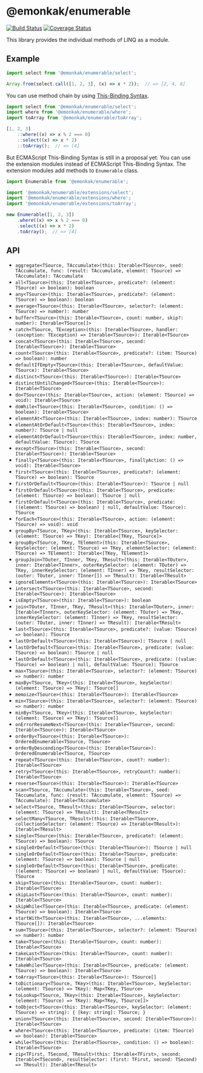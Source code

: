 # @emonkak/enumerable

[![Build Status](https://travis-ci.org/emonkak/js-enumerable.svg?branch=master)](https://travis-ci.org/emonkak/js-enumerable)
[![Coverage Status](https://coveralls.io/repos/emonkak/js-enumerable/badge.svg)](https://coveralls.io/r/emonkak/js-enumerable)

This library provides the individual methods of LINQ as a module.

## Example

```javascript
import select from '@emonkak/enumerable/select';

Array.from(select.call([1, 2, 3], (x) => x * 2));  // => [2, 4, 6]
```

You can use method chain by using [This-Binding Syntax](https://github.com/tc39/proposal-bind-operator).

```javascript
import select from '@emonkak/enumerable/select';
import where from '@emonkak/enumerable/where';
import toArray from '@emonkak/enumerable/toArray';

[1, 2, 3]
    ::where((x) => x % 2 === 0)
    ::select((x) => x * 2)
    ::toArray();  // => [4]
```

But ECMAScript This-Binding Syntax is still in a proposal yet.
You can use the extension modules instead of ECMAScript This-Binding Syntax.
The extension modules add methods to `Enumerable` class.

```javascript
import Enumerable from '@emonkak/enumerable';

import '@emonkak/enumerable/extensions/select';
import '@emonkak/enumerable/extensions/where';
import '@emonkak/enumerable/extensions/toArray';

new Enumerable([1, 2, 3])
    .where((x) => x % 2 === 0)
    .select((x) => x * 2)
    .toArray();  // => [4]
```

## API

- `aggregate<TSource, TAccumulate>(this: Iterable<TSource>, seed: TAccumulate, func: (result: TAccumulate, element: TSource) => TAccumulate): TAccumulate`
- `all<TSource>(this: Iterable<TSource>, predicate?: (element: TSource) => boolean): boolean`
- `any<TSource>(this: Iterable<TSource>, predicate?: (element: TSource) => boolean): boolean`
- `average<TSource>(this: Iterable<TSource>, selector?: (element: TSource) => number): number`
- `buffer<TSource>(this: Iterable<TSource>, count: number, skip?: number): Iterable<TSource[]>`
- `catch<TSource, TException>(this: Iterable<TSource>, handler: (exception: TException) => Iterable<TSource>): Iterable<TSource>`
- `concat<TSource>(this: Iterable<TSource>, second: Iterable<TSource>): Iterable<TSource>`
- `count<TSource>(this: Iterable<TSource>, predicate?: (item: TSource) => boolean): number`
- `defaultIfEmpty<TSource>(this: Iterable<TSource>, defaultValue: TSource): Iterable<TSource>`
- `distinct<TSource>(this: Iterable<TSource>): Iterable<TSource>`
- `distinctUntilChanged<TSource>(this: Iterable<TSource>): Iterable<TSource>`
- `do<TSource>(this: Iterable<TSource>, action: (element: TSource) => void): Iterable<TSource>`
- `doWhile<TSource>(this: Iterable<TSource>, condition: () => boolean): Iterable<TSource>`
- `elementAt<TSource>(this: Iterable<TSource>, index: number): TSource`
- `elementAtOrDefault<TSource>(this: Iterable<TSource>, index: number): TSource | null`
- `elementAtOrDefault<TSource>(this: Iterable<TSource>, index: number, defaultValue: TSource): TSource`
- `except<TSource>(this: Iterable<TSource>, second: Iterable<TSource>): Iterable<TSource>`
- `finally<TSource>(this: Iterable<TSource>, finallyAction: () => void): Iterable<TSource>`
- `first<TSource>(this: Iterable<TSource>, predicate?: (element: TSource) => boolean): TSource`
- `firstOrDefault<TSource>(this: Iterable<TSource>): TSource | null`
- `firstOrDefault<TSource>(this: Iterable<TSource>, predicate: (element: TSource) => boolean): TSource | null`
- `firstOrDefault<TSource>(this: Iterable<TSource>, predicate: ((element: TSource) => boolean) | null, defaultValue: TSource): TSource`
- `forEach<TSource>(this: Iterable<TSource>, action: (element: TSource) => void): void`
- `groupBy<TSource, TKey>(this: Iterable<TSource>, keySelector: (element: TSource) => TKey): Iterable<[TKey, TSource]>`
- `groupBy<TSource, TKey, TElement>(this: Iterable<TSource>, keySelector: (element: TSource) => TKey, elementSelector: (element: TSource) => TElement): Iterable<[TKey, TElement]>`
- `groupJoin<TOuter, TInner, TKey, TResult>(this: Iterable<TOuter>, inner: Iterable<TInner>, outerKeySelector: (element: TOuter) => TKey, innerKeySelector: (element: TInner) => TKey, resultSelector: (outer: TOuter, inner: TInner[]) => TResult): Iterable<TResult>`
- `ignoreElements<TSource>(this: Iterable<TSource>): Iterable<TSource>`
- `intersect<TSource>(this: Iterable<TSource>, second: Iterable<TSource>): Iterable<TSource>`
- `isEmpty<TSource>(this: Iterable<TSource>): boolean`
- `join<TOuter, TInner, TKey, TResult>(this: Iterable<TOuter>, inner: Iterable<TInner>, outerKeySelector: (element: TOuter) => TKey, innerKeySelector: (element: TInner) => TKey, resultSelector: (outer: TOuter, inner: TInner) => TResult): Iterable<TResult>`
- `last<TSource>(this: Iterable<TSource>, predicate?: (value: TSource) => boolean): TSource`
- `lastOrDefault<TSource>(this: Iterable<TSource>): TSource | null`
- `lastOrDefault<TSource>(this: Iterable<TSource>, predicate: (value: TSource) => boolean): TSource | null`
- `lastOrDefault<TSource>(this: Iterable<TSource>, predicate: ((value: TSource) => boolean) | null, defaultValue: TSource): TSource`
- `max<TSource>(this: Iterable<TSource>, selector?: (element: TSource) => number): number`
- `maxBy<TSource, TKey>(this: Iterable<TSource>, keySelector: (element: TSource) => TKey): TSource[]`
- `memoize<TSource>(this: Iterable<TSource>): Iterable<TSource>`
- `min<TSource>(this: Iterable<TSource>, selector?: (element: TSource) => number): number`
- `minBy<TSource, TKey>(this: Iterable<TSource>, keySelector: (element: TSource) => TKey): TSource[]`
- `onErrorResumeNext<TSource>(this: Iterable<TSource>, second: Iterable<TSource>): Iterable<TSource>`
- `orderBy<TSource>(this: Iterable<TSource>): OrderedEnumerable<TSource, TSource>`
- `orderByDescending<TSource>(this: Iterable<TSource>): OrderedEnumerable<TSource, TSource>`
- `repeat<TSource>(this: Iterable<TSource>, count?: number): Iterable<TSource>`
- `retry<TSource>(this: Iterable<TSource>, retryCount?: number): Iterable<TSource>`
- `reverse<TSource>(this: Iterable<TSource>): Iterable<TSource>`
- `scan<TSource, TAccumulate>(this: Iterable<TSource>, seed: TAccumulate, func: (result: TAccumulate, element: TSource) => TAccumulate): Iterable<TAccumulate>`
- `select<TSource, TResult>(this: Iterable<TSource>, selector: (element: TSource) => TResult): Iterable<TResult>`
- `selectMany<TSource, TResult>(this: Iterable<TSource>, collectionSelector: (element: TSource) => Iterable<TResult>): Iterable<TResult>`
- `single<TSource>(this: Iterable<TSource>, predicate?: (element: TSource) => boolean): TSource`
- `singleOrDefault<TSource>(this: Iterable<TSource>): TSource | null`
- `singleOrDefault<TSource>(this: Iterable<TSource>, predicate: (element: TSource) => boolean): TSource | null`
- `singleOrDefault<TSource>(this: Iterable<TSource>, predicate: ((element: TSource) => boolean) | null, defaultValue: TSource): TSource`
- `skip<TSource>(this: Iterable<TSource>, count: number): Iterable<TSource>`
- `skipLast<TSource>(this: Iterable<TSource>, count: number): Iterable<TSource>`
- `skipWhile<TSource>(this: Iterable<TSource>, predicate: (element: TSource) => boolean): Iterable<TSource>`
- `startWith<TSource>(this: Iterable<TSource>, ...elements: TSource[]): Iterable<TSource>`
- `sum<TSource>(this: Iterable<TSource>, selector?: (element: TSource) => number): number`
- `take<TSource>(this: Iterable<TSource>, count: number): Iterable<TSource>`
- `takeLast<TSource>(this: Iterable<TSource>, count: number): Iterable<TSource>`
- `takeWhile<TSource>(this: Iterable<TSource>, predicate: (element: TSource) => boolean): Iterable<TSource>`
- `toArray<TSource>(this: Iterable<TSource>): TSource[]`
- `toDictionary<TSource, TKey>(this: Iterable<TSource>, keySelector: (element: TSource) => TKey): Map<TKey, TSource>`
- `toLookup<TSource, TKey>(this: Iterable<TSource>, keySelector: (element: TSource) => TKey): Map<TKey, TSource[]>`
- `toObject<TSource>(this: Iterable<TSource>, keySelector: (element: TSource) => string): { [key: string]: TSource; }`
- `union<TSource>(this: Iterable<TSource>, second: Iterable<TSource>): Iterable<TSource>`
- `where<TSource>(this: Iterable<TSource>, predicate: (item: TSource) => boolean): Iterable<TSource>`
- `while<TSource>(this: Iterable<TSource>, condition: () => boolean): Iterable<TSource>`
- `zip<TFirst, TSecond, TResult>(this: Iterable<TFirst>, second: Iterable<TSecond>, resultSelector: (first: TFirst, second: TSecond) => TResult): Iterable<TResult>`
